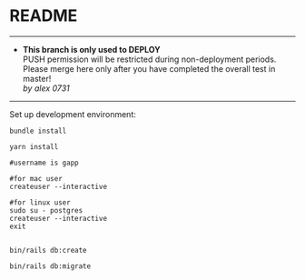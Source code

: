 # README

---

- **This branch is only used to DEPLOY**  
    PUSH permission will be restricted during non-deployment periods.  
    Please merge here only after you have completed the overall test in master!  
    *by alex 0731*

---

Set up development environment:

``` shell
bundle install

yarn install

#username is gapp

#for mac user
createuser --interactive

#for linux user
sudo su - postgres
createuser --interactive
exit


bin/rails db:create

bin/rails db:migrate
```
